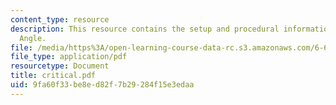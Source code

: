 ```yaml
---
content_type: resource
description: This resource contains the setup and procedural information for Critical
  Angle.
file: /media/https%3A/open-learning-course-data-rc.s3.amazonaws.com/6-630-electromagnetics-fall-2006/9fa60f33be8ed82f7b29284f15e3edaa_critical.pdf
file_type: application/pdf
resourcetype: Document
title: critical.pdf
uid: 9fa60f33-be8e-d82f-7b29-284f15e3edaa
---
```

